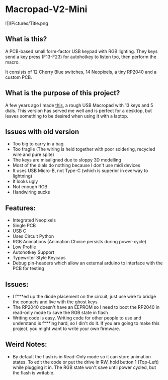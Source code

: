 # Macropad-V2-Mini
![](Pictures/Title.png
## What is this?
A PCB-based small form-factor USB keypad with RGB lighting. They keys send a key press (F13-F23) for autohotkey to listen too, then perform the macro.

It consists of 12 Cherry Blue switches, 14 Neopixels, a tiny RP2040 and a custom PCB.
## What is the purpose of this project?
A few years ago I made [this](https://github.com/JackMillen/Macropad), a rough USB Macropad with 13 keys and 5 dials. This version has served me well and is perfect for a desktop, but leaves something to be desired when using it with a laptop.
## Issues with old version
- Too big to carry in a bag
- Too fragile (The wiring is held together with poor soldering, recycled wire and pure spite)
- The keys are misaligned due to sloppy 3D modelling
- Most of the dials do nothing because I don't use midi devices
- It uses USB Micro-B, not Type-C (which is superior in everway to lightning)
- It looks ugly
- Not enough RGB
- Handwiring sucks
## Features:
- Integrated Neopixels
- Single PCB
- USB C
- Uses Circuit Python
- RGB Animations (Animation Choice persists during power-cycle)
- Low Profile
- Autohotkey Support
- Typewriter Style Keycaps
- Debug pin-headers which allow an external arduino to interface with the PCB for testing

## Issues:
- I f***ed up the diode placement on the circuit, just use wire to bridge the contacts and live with the ghost keys
- The RP2040 doesn't have an EEPROM so I need to boot the RP2040 in read-only mode to save the RGB state in flash
- Writing code is easy. Writing code for other people to use and understand is f***ing hard, so I din't do it. If you are going to make this project, you might want to write your own firmware.

## Weird Notes:
- By default the flash is in Read-Only mode so it can store animation states. To edit the code or put the drive in RW, hold button 1 (Top-Left) while plugging it in. The RGB state won't save until power cycled, but the flash is writable.
